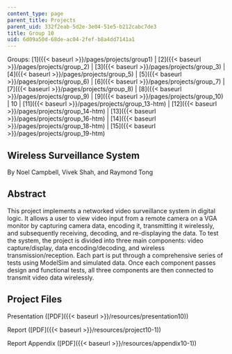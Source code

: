 ```yaml
---
content_type: page
parent_title: Projects
parent_uid: 332f2eab-5d2e-3e04-51e5-b212cabc7de3
title: Group 10
uid: 6d09a50d-68de-ac04-2fef-b8a4dd7141a1
---
```


Groups: [1]({{< baseurl >}}/pages/projects/group1) | [2]({{< baseurl >}}/pages/projects/group_2) | [3]({{< baseurl >}}/pages/projects/group_3) | [4]({{< baseurl >}}/pages/projects/group_5) | [5]({{< baseurl >}}/pages/projects/group_6) | [6]({{< baseurl >}}/pages/projects/group_7) | [7]({{< baseurl >}}/pages/projects/group_8) | [8]({{< baseurl >}}/pages/projects/group_9) | [9]({{< baseurl >}}/pages/projects/group_10) | 10 | [11]({{< baseurl >}}/pages/projects/group_13-htm) | [12]({{< baseurl >}}/pages/projects/group_14-htm) | [13]({{< baseurl >}}/pages/projects/group_16-htm) | [14]({{< baseurl >}}/pages/projects/group_18-htm) | [15]({{< baseurl >}}/pages/projects/group_19-htm)

Wireless Surveillance System
----------------------------

By Noel Campbell, Vivek Shah, and Raymond Tong

Abstract
--------

This project implements a networked video surveillance system in digital logic. It allows a user to view video input from a remote camera on a VGA monitor by capturing camera data, encoding it, transmitting it wirelessly, and subsequently receiving, decoding, and re-displaying the data. To test the system, the project is divided into three main components: video capture/display, data encoding/decoding, and wireless transmission/reception. Each part is put through a comprehensive series of tests using ModelSim and simulated data. Once each component passes design and functional tests, all three components are then connected to transmit video data wirelessly.

Project Files
-------------

Presentation ([PDF]({{< baseurl >}}/resources/presentation10))

Report ([PDF]({{< baseurl >}}/resources/project10-1))

Report Appendix ([PDF]({{< baseurl >}}/resources/appendix10-1))